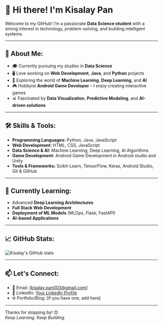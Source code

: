 # 👋 Hi there! I'm Kisalay Pan

Welcome to my GitHub! I’m a passionate **Data Science student** with a strong interest in technology, problem-solving, and building intelligent systems.

---

## 🚀 About Me:

- 🎓 Currently pursuing my studies in **Data Science**
- 🖥️ Love working on **Web Development**, **Java**, and **Python** projects
- 🤖 Exploring the world of **Machine Learning**, **Deep Learning**, and **AI**
- 🎮 Hobbyist **Android Game Developer** – I enjoy creating interactive games
- 📊 Fascinated by **Data Visualization**, **Predictive Modeling**, and **AI-driven solutions**

---

## 🛠️ Skills & Tools:

- **Programming Languages:** Python, Java, JavaScript  
- **Web Development:** HTML, CSS, JavaScript  
- **Data Science & AI:** Machine Learning, Deep Learning, AI Algorithms  
- **Game Development:** Android Game Development in Android studio and Unity
- **Tools & Frameworks:** Scikit-Learn, TensorFlow, Keras, Android Studio, Git & GitHub  

---

## 🌱 Currently Learning:

- Advanced **Deep Learning Architectures**
- **Full Stack Web Development**
- **Deployment of ML Models** (MLOps, Flask, FastAPI)
- **AI-based Applications**

---

## 📈 GitHub Stats:

![Kisalay's GitHub stats](https://github-readme-stats.vercel.app/api?username=kisalaypan001&show_icons=true&theme=radical)

---

## 📫 Let's Connect:

- 📧 Email: [kisalay.pan003@gmail.com]
- 💼 LinkedIn: [Your LinkedIn Profile](https://www.linkedin.com/in/kisalay-pan/)
- 🌐 Portfolio/Blog: [If you have one, add here]

---

Thanks for stopping by! 😊  
*Keep Learning. Keep Building.*

